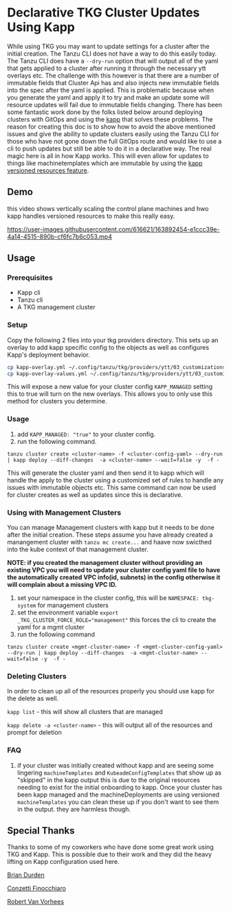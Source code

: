 # Declarative TKG Cluster Updates Using Kapp

While using TKG  you may want to update settings for a cluster after the initial creation. The Tanzu CLI does not have a way to do this easily today. The Tanzu CLI does have a `--dry-run` option that will output all of the yaml that gets applied to a cluster after running it through the necessary ytt overlays etc. The challenge with this however is that there are a number of immutable fields that Cluster Api has and also injects new immutable fields into the spec after the yaml is applied. This is problematic because when you generate the yaml and apply it to try and make an update some will resource updates will fail due to immutable fields changing. There has been some fantastic work done by the folks listed below around deploying clusters with GitOps and using the [kapp](https://carvel.dev/kapp/) that solves these problems. The reason for creating this doc is to show how to avoid the above mentioned issues and give the ability to update clusters easily using the Tanzu CLI for those who have not gone down the full GitOps route and would like to use a cli to push updates but still be able to do it in a declarative way. The real magic here is all in how Kapp works. This will even allow for updates to things like machinetemplates which are immutable by using the [kapp versioned resources feature](https://carvel.dev/kapp/docs/v0.45.0/diff/#versioned-resources). 


## Demo

this video shows vertically scaling the control plane machines and hwo kapp handles versioned resources to make this really easy.



https://user-images.githubusercontent.com/616621/163892454-e1ccc39e-4a14-4515-890b-cf6fc7b6c053.mp4



## Usage


### Prerequisites

* Kapp cli
* Tanzu cli
* A TKG management cluster


### Setup

Copy the following 2 files into your tkg providers directory. This sets up an overlay to add kapp specific config to the objects as well as configures Kapp's deployment behavior.

```bash
cp kapp-overlay.yml ~/.config/tanzu/tkg/providers/ytt/03_customizations/
cp kapp-overlay-values.yml ~/.config/tanzu/tkg/providers/ytt/03_customizations/
```

This will expose a new value for your cluster config `KAPP_MANAGED` setting this to true will turn on the new overlays. This allows you to only use this method for clusters you determine.


### Usage

1. add `KAPP_MANAGED: "true"` to your cluster config.
2. run the following command.

```
tanzu cluster create <cluster-name> -f <cluster-config-yaml> --dry-run | kapp deploy --diff-changes  -a <cluster-name> --wait=false -y  -f -
```

This will generate the cluster yaml and then send it to kapp which will handle the apply to the cluster using a customized set of rules to handle any issues with immutable objects etc. This same command can now be used for cluster creates as well as updates since this is declarative.


### Using with Management Clusters

You can manage Management clusters with kapp but it needs to be done after the initial creation. These steps assume you have already created a manangement cluster with `tanzu mc create...` and haave now swicthed into the kube context of that management cluster.

**NOTE: if you created the management cluster without providing an existing VPC you will need to update your cluster config yaml file to have the automatically created VPC info(id, subnets) in the config otherwise it will complain about a missing VPC ID.**

1. set your namespace in the cluster config, this will be `NAMESPACE: tkg-system` for management clusters
2. set the environment variable `export _TKG_CLUSTER_FORCE_ROLE="management"`  this forces the cli to create the yaml for a mgmt cluster
3. run the following command

```
tanzu cluster create <mgmt-cluster-name> -f <mgmt-cluster-config-yaml> --dry-run | kapp deploy --diff-changes  -a <mgmt-cluster-name> --wait=false -y  -f -

```

### Deleting Clusters

In order to clean up all of the resources properly you should use kapp for the delete as well.

`kapp list` -  this will show all clusters that are managed

`kapp delete -a <cluster-name>` - this will output all of the resources and prompt for deletion


### FAQ

1. if your cluster was initially created without kapp and are seeing some lingering `machineTemplates` and `KubeadmConfigTemplates` that show up as "skipped" in the kapp output this is due to the original resources needing to exist for the initial onboarding to kapp. Once your cluster has been kapp managed and the machineDeployments are using versioned `machineTemplates` you can clean these up if you don't want to see  them in the output. they are harmless though. 

## Special Thanks

Thanks to some of my coworkers who have done some great work using TKG and Kapp. This is possible due to their work and they did the heavy lifting on Kapp configuration used here. 

[Brian Durden](https://github.com/bcdurden)

[Conzetti Finocchiaro](https://github.com/conzetti)

[Robert Van Vorhees](https://github.com/voor)
